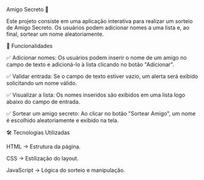Amigo Secreto 🎁

Este projeto consiste em uma aplicação interativa para realizar um sorteio de Amigo Secreto. Os usuários podem adicionar nomes a uma lista e, ao final, sortear um nome aleatoriamente.

📌 Funcionalidades

✅ Adicionar nomes: Os usuários podem inserir o nome de um amigo no campo de texto e adicioná-lo à lista clicando no botão "Adicionar".

✅ Validar entrada: Se o campo de texto estiver vazio, um alerta será exibido solicitando um nome válido.

✅ Visualizar a lista: Os nomes inseridos são exibidos em uma lista logo abaixo do campo de entrada.

✅ Sortear um amigo secreto: Ao clicar no botão "Sortear Amigo", um nome é escolhido aleatoriamente e exibido na tela.


🛠️ Tecnologias Utilizadas

HTML → Estrutura da página.

CSS → Estilização do layout.

JavaScript → Lógica do sorteio e manipulação.

